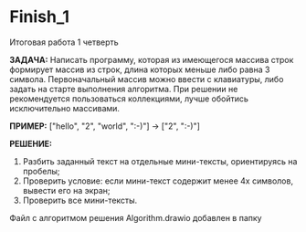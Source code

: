 # Finish_1
Итоговая работа 1 четверть

**ЗАДАЧА:**
Написать программу, которая из имеющегося массива строк формирует массив из строк, длина которых меньше либо равна 3 символа. Первоначальный массив можно ввести с клавиатуры, либо задать на старте выполнения алгоритма. При решении не рекомендуется пользоваться коллекциями, лучше обойтись исключительно массивами.

**ПРИМЕР:**
["hello", "2", "world", ":-)"] -> ["2", ":-)"]

**РЕШЕНИЕ:**

1. Разбить заданный текст на отдельные мини-тексты, ориентируясь на пробелы;
2. Проверить условие: если мини-текст содержит менее 4х символов, вывести его на экран;
3. Проверить все мини-тексты.

Файл с алгоритмом решения Algorithm.drawio добавлен в папку